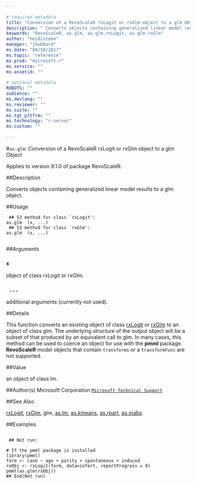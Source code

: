 ```yaml
--- 
 
# required metadata 
title: "Conversion of a RevoScaleR rxLogit or rxGlm object to a glm Object" 
description: " Converts objects containing generalized linear model results to a glm object. " 
keywords: "RevoScaleR, as.glm, as.glm.rxLogit, as.glm.rxGlm" 
author: "heidisteen" 
manager: "jhubbard" 
ms.date: "04/18/2017" 
ms.topic: "reference" 
ms.prod: "microsoft-r" 
ms.service: "" 
ms.assetid: "" 
 
# optional metadata 
ROBOTS: "" 
audience: "" 
ms.devlang: "" 
ms.reviewer: "" 
ms.suite: "" 
ms.tgt_pltfrm: "" 
ms.technology: "r-server" 
ms.custom: "" 
 
--- 
```

 
 
 
 
 #`as.glm`: Conversion of a RevoScaleR rxLogit or rxGlm object to a glm Object

 Applies to version 9.1.0 of package RevoScaleR.
 
 ##Description
 
Converts objects containing generalized linear model results to a glm object.
 
 
 ##Usage

```   
 ## S3 method for class `rxLogit':
as.glm  (x, ...)
 ## S3 method for class `rxGlm':
as.glm  (x, ...)
 
```
 
 ##Arguments

   
    
 ### `x`
 object of class rxLogit or rxGlm. 
  
    
 ### ` ...`
 additional arguments (currently not used). 
  
 
 
 
 ##Details
 
This function converts an existing object of class [rxLogit](rxlogit.md) or 
[rxGlm](rxglm.md) to an object of class glm.
The underlying structure of the output object will be a subset of that produced by an equivalent call to
glm. In many cases, this method can be used to coerce an object
for use with the **pmml** package. **RevoScaleR** model objects that contain
`transforms` or a `transformFunc` are not supported.
 
 
 
 ##Value
 
an object of class lm.
 
 
 ##Author(s)
 Microsoft Corporation [`Microsoft Technical Support`](https://go.microsoft.com/fwlink/?LinkID=698556&clcid=0x409)
 
 
 ##See Also
 
[rxLogit](rxlogit.md),
[rxGlm](rxglm.md),
glm,
[as.lm](as-lm.md),
[as.kmeans](as-kmeans.md),
[as.rpart](as-rpart.md),
[as.xtabs](as-xtabs.md).
   
 
 ##Examples

 ```
   
  ## Not run:
 
# If the pmml package is installed 
library(pmml)
form <- case ~ age + parity + spontaneous + induced
rxObj <- rxLogit(form, data=infert, reportProgress = 0)
pmml(as.glm(rxObj))
 ## End(Not run) 
  
 
```
 

